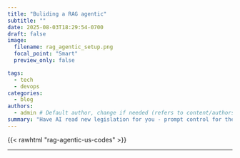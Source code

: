 ```yaml
---
title: "Buliding a RAG agentic"
subtitle: ""
date: 2025-08-03T18:29:54-0700
draft: false 
image:
  filename: rag_agentic_setup.png
  focal_point: "Smart"
  preview_only: false

tags:
  - tech
  - devops
categories:
  - blog
authors:
  - admin # Default author, change if needed (refers to content/authors/admin/_index.md)
summary: "Have AI read new legislation for you - prompt control for the other side's (or your own) political bias (or lack thereof!)"
---
```


{{< rawhtml "rag-agentic-us-codes" >}}

---

